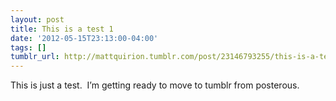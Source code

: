 ```yaml
---
layout: post
title: This is a test 1
date: '2012-05-15T23:13:00-04:00'
tags: []
tumblr_url: http://mattquirion.tumblr.com/post/23146793255/this-is-a-test-1
---
```

This is just a test.  I’m getting ready to move to tumblr from posterous.
